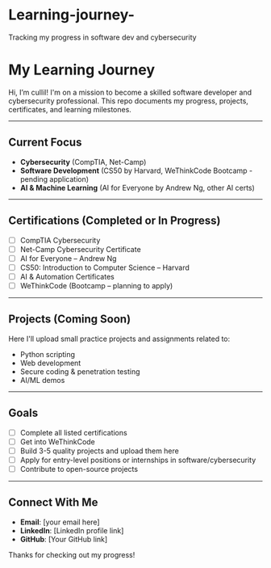 # Learning-journey-
Tracking my progress in software dev and cybersecurity
# My Learning Journey

Hi, I’m cullil! I'm on a mission to become a skilled software developer and cybersecurity professional. This repo documents my progress, projects, certificates, and learning milestones.

---

## Current Focus

- **Cybersecurity** (CompTIA, Net-Camp)
- **Software Development** (CS50 by Harvard, WeThinkCode Bootcamp - pending application)
- **AI & Machine Learning** (AI for Everyone by Andrew Ng, other AI certs)

---

## Certifications (Completed or In Progress)

- [ ] CompTIA Cybersecurity
- [ ] Net-Camp Cybersecurity Certificate
- [ ] AI for Everyone – Andrew Ng
- [ ] CS50: Introduction to Computer Science – Harvard
- [ ] AI & Automation Certificates
- [ ] WeThinkCode (Bootcamp – planning to apply)

---

## Projects (Coming Soon)

Here I'll upload small practice projects and assignments related to:
- Python scripting
- Web development
- Secure coding & penetration testing
- AI/ML demos

---

## Goals

- [ ] Complete all listed certifications
- [ ] Get into WeThinkCode
- [ ] Build 3-5 quality projects and upload them here
- [ ] Apply for entry-level positions or internships in software/cybersecurity
- [ ] Contribute to open-source projects

---

## Connect With Me

- **Email**: [your email here]
- **LinkedIn**: [LinkedIn profile link]
- **GitHub**: [Your GitHub link]

Thanks for checking out my progress!
